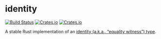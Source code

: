 # identity

[![Build Status](https://travis-ci.org/pthariensflame/identity.rs.svg?branch=master)](https://travis-ci.org/pthariensflame/identity.rs)
[![Crates.io](https://img.shields.io/crates/v/identity.svg)](https://crates.io/crates/identity)
[![Crates.io](https://img.shields.io/badge/documentation-on%20Github%20Pages-lightgray.svg)](https://pthariensflame.github.io/identity.rs/doc/identity/)

A stable Rust implementation of an [identity (a.k.a., “equality witness”) type](https://ncatlab.org/nlab/show/identity+type).
